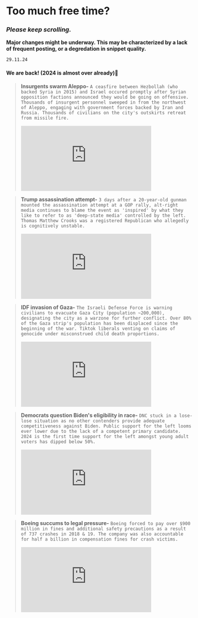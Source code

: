 # Too much free time?
### *Please keep scrolling.*

**Major changes might be underway. This may be characterized by a lack of frequent posting, or a degredation in snippet quality.**
<link rel="stylesheet" href="https://unpkg.com/aos@next/dist/aos.css"/>

<script src="https://unpkg.com/aos@next/dist/aos.js"></script>
<script>
    AOS.init()
</script>

`29.11.24`
#### We are back! (2024 is almost over already)🫠

> **Insurgents swarm Aleppo-** `A ceasfire between Hezbollah (who backed Syria in 2015) and Israel occured promptly after Syrian opposition factions announced they would be going on offensive. Thousands of insurgent personnel sweeped in from the northwest of Aleppo, engaging with government forces backed by Iran and Russia. Thousands of civilians on the city's outskirts retreat from missile fire.`
> <iframe width="350" height="175" src="https://www.youtube.com/embed/_kAHDo3yaKc?si=h6Ol3kwswCOHlKvq" title="YouTube video player" frameborder="0" allow="accelerometer; autoplay; clipboard-write; encrypted-media; gyroscope; picture-in-picture; web-share" referrerpolicy="strict-origin-when-cross-origin" allowfullscreen></iframe>

> **Trump assassination attempt-** `3 days after a 20-year-old gunman mounted the assassination attempt at a GOP rally, alt-right media continues to blame the event as 'inspired' by what they like to refer to as 'deep-state media' controlled by the left. Thomas Matthew Crooks was a registered Republican who allegedly is cognitively unstable.`
> <iframe width="350" height="175" src="https://www.youtube.com/embed/ZJ7fs19SSuk?si=wtchEhXMh_Gb5xkd" title="YouTube video player" frameborder="0" allow="accelerometer; autoplay; clipboard-write; encrypted-media; gyroscope; picture-in-picture; web-share" referrerpolicy="strict-origin-when-cross-origin" allowfullscreen></iframe>

> **IDF invasion of Gaza-** `The Israeli Defense Force is warning civilians to evacuate Gaza City (population ~200,000), designating the city as a warzone for further conflict. Over 80% of the Gaza strip's population has been displaced since the beginning of the war. Tiktok liberals venting on claims of genocide under misconstrued child death proportions.`
> <iframe width="350" height="175" src="https://www.youtube.com/embed/7Jyc-LzXqk0?si=TUww-4NQbQO8wN8K" title="YouTube video player" frameborder="0" allow="accelerometer; autoplay; clipboard-write; encrypted-media; gyroscope; picture-in-picture; web-share" referrerpolicy="strict-origin-when-cross-origin" allowfullscreen></iframe>

> **Democrats question Biden's eligibility in race-** `DNC stuck in a lose-lose situation as no other contenders provide adequate competitiveness against Biden. Public support for the left looms ever lower due to the lack of a competent primary candidate. 2024 is the first time support for the left amongst young adult voters has dipped below 50%.`
> <iframe width="350" height="175" src="https://www.youtube.com/embed/6LPuKVG1teQ?si=veeab1X1mVVRes6Z" title="YouTube video player" frameborder="0" allow="accelerometer; autoplay; clipboard-write; encrypted-media; gyroscope; picture-in-picture; web-share" referrerpolicy="strict-origin-when-cross-origin" allowfullscreen></iframe>

> **Boeing succums to legal pressure-** `Boeing forced to pay over $900 million in fines and additional safety precautions as a result of 737 crashes in 2018 & 19. The company was also accountable for half a billion in compensation fines for crash victims.`
> <iframe width="350" height="175" src="https://www.youtube-nocookie.com/embed/URoVKPVDKPU?si=p-PX41cvp0CDFn71" title="YouTube video player" frameborder="0" allow="accelerometer; autoplay; clipboard-write; encrypted-media; gyroscope; picture-in-picture; web-share" referrerpolicy="strict-origin-when-cross-origin" allowfullscreen></iframe>
